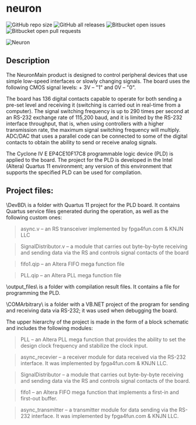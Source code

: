 # neuron
![GitHub repo size](https://img.shields.io/github/repo-size/wwood-dev/neuron)
![GitHub all releases](https://img.shields.io/github/downloads/wwood-dev/neuron/total)
![Bitbucket open issues](https://img.shields.io/bitbucket/issues/wwood-dev/neuron)
![Bitbucket open pull requests](https://img.shields.io/bitbucket/pr-raw/wwood-dev/neuron)



![Neuron](https://i.ibb.co/4mFJXVw/19png.png)



## Description ##

The NeuronMain product is designed to control peripheral devices that use simple low-speed interfaces or slowly changing signals. The board uses the following CMOS signal levels: + 3V – "1" and 0V – "0".

The board has 136 digital contacts capable to operate for both sending a pre-set level and receiving it (switching is carried out in real-time from a computer). The signal switching frequency is up to 290 times per second at an RS-232 exchange rate of 115,200 baud, and it is limited by the RS-232 interface throughput, that is, when using controllers with a higher transmission rate, the maximum signal switching frequency will multiply. ADC/DAC that uses a parallel code can be connected to some of the digital contacts to obtain the ability to send or receive analog signals.

The Cyclone IV E EP4CE10F17C8 programmable logic device (PLD) is applied to the board. The project for the PLD is developed in the Intel (Altera) Quartus 11 environment; any version of this environment that supports the specified PLD can be used for compilation.



## Project files: ##

\DevBD\ is a folder with Quartus 11 project for the PLD board. It contains Quartus service files generated during the operation, as well as the following custom ones:

>async.v – an RS transceiver implemented by fpga4fun.com & KNJN LLC

>SignalDistributor.v – a module that carries out byte-by-byte receiving and sending data via the RS and controls signal contacts of the board

>fifo1.qip – an Altera FIFO mega function file

>PLL.qip – an Altera PLL mega function file

\output_files\ is a folder with compilation result files. It contains a file for programming the PLD.

\COMArbitrary\ is a folder with a VB.NET project of the program for sending and receiving data via RS-232; it was used when debugging the board.


The upper hierarchy of the project is made in the form of a block schematic and includes the following modules:

>PLL – an Altera PLL mega function that provides the ability to set the design clock frequency and stabilize the clock input.

>async_recevier – a receiver module for data received via the RS-232 interface. It was implemented by fpga4fun.com & KNJN LLC.

>SignalDistributor – a module that carries out byte-by-byte receiving and sending data via the RS and controls signal contacts of the board.

>fifo1 – an Altera FIFO mega function that implements a first-in and first-out buffer.

>async_transmitter – a transmitter module for data sending via the RS-232 interface. It was implemented by fpga4fun.com & KNJN LLC.




















